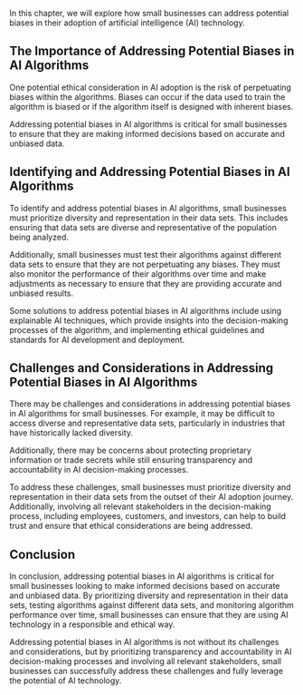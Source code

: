 
In this chapter, we will explore how small businesses can address potential biases in their adoption of artificial intelligence (AI) technology.

The Importance of Addressing Potential Biases in AI Algorithms
--------------------------------------------------------------

One potential ethical consideration in AI adoption is the risk of perpetuating biases within the algorithms. Biases can occur if the data used to train the algorithm is biased or if the algorithm itself is designed with inherent biases.

Addressing potential biases in AI algorithms is critical for small businesses to ensure that they are making informed decisions based on accurate and unbiased data.

Identifying and Addressing Potential Biases in AI Algorithms
------------------------------------------------------------

To identify and address potential biases in AI algorithms, small businesses must prioritize diversity and representation in their data sets. This includes ensuring that data sets are diverse and representative of the population being analyzed.

Additionally, small businesses must test their algorithms against different data sets to ensure that they are not perpetuating any biases. They must also monitor the performance of their algorithms over time and make adjustments as necessary to ensure that they are providing accurate and unbiased results.

Some solutions to address potential biases in AI algorithms include using explainable AI techniques, which provide insights into the decision-making processes of the algorithm, and implementing ethical guidelines and standards for AI development and deployment.

Challenges and Considerations in Addressing Potential Biases in AI Algorithms
-----------------------------------------------------------------------------

There may be challenges and considerations in addressing potential biases in AI algorithms for small businesses. For example, it may be difficult to access diverse and representative data sets, particularly in industries that have historically lacked diversity.

Additionally, there may be concerns about protecting proprietary information or trade secrets while still ensuring transparency and accountability in AI decision-making processes.

To address these challenges, small businesses must prioritize diversity and representation in their data sets from the outset of their AI adoption journey. Additionally, involving all relevant stakeholders in the decision-making process, including employees, customers, and investors, can help to build trust and ensure that ethical considerations are being addressed.

Conclusion
--------------------------

In conclusion, addressing potential biases in AI algorithms is critical for small businesses looking to make informed decisions based on accurate and unbiased data. By prioritizing diversity and representation in their data sets, testing algorithms against different data sets, and monitoring algorithm performance over time, small businesses can ensure that they are using AI technology in a responsible and ethical way.

Addressing potential biases in AI algorithms is not without its challenges and considerations, but by prioritizing transparency and accountability in AI decision-making processes and involving all relevant stakeholders, small businesses can successfully address these challenges and fully leverage the potential of AI technology.
